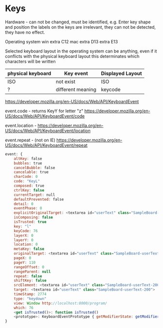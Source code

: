 # Keys

Hardware - can not be changed, must be identified, e.g. Enter key shape and position
  the labels on the keys are irrelevant, they can not be detected, they have no effect.

Operating system
  win
    extra C12
  mac
    extra D13
    extra E13

Selected keyboard layout in the operating system
  can be anything, even if it conflicts with the physical keyboard layout
  this determinates which characters will be written

|physical keyboard   |Key event           |Displayed Layout    |
|--------------------|--------------------|--------------------|
|ISO                 |not exist           |ISO                 |
|?                   |different meaning   |keycode             |

https://developer.mozilla.org/en-US/docs/Web/API/KeyboardEvent

event.code - returns KeyY for letter "z" https://developer.mozilla.org/en-US/docs/Web/API/KeyboardEvent/code

event.location - https://developer.mozilla.org/en-US/docs/Web/API/KeyboardEvent/location

event.repeat - (not on IE) https://developer.mozilla.org/en-US/docs/Web/API/KeyboardEvent/repeat

```js
​event: {
    altKey: false​
    bubbles: true​
    cancelBubble: false​
    cancelable: true​
    charCode: 0​
    code: "KeyL"​
    composed: true​
    ctrlKey: false
    currentTarget: null​
    defaultPrevented: false​
    detail: 0
    eventPhase: 0​
    explicitOriginalTarget: <textarea id="userText" class="SampleBoard-userText-200">
    ​isComposing: false
    ​isTrusted: true
    ​key: "l"
    ​keyCode: 76
    ​layerX: 0
    ​layerY: 0
    ​location: 0
    ​metaKey: false
    ​originalTarget: <textarea id="userText" class="SampleBoard-userText-200">
    ​pageX: 0
    ​pageY: 110
    ​rangeOffset: 0
    ​rangeParent: null
    ​repeat: false
    ​shiftKey: false
    ​srcElement: <textarea id="userText" class="SampleBoard-userText-200">​
    target: <textarea id="userText" class="SampleBoard-userText-200">
    ​timeStamp: 2774
    ​type: "keydown"
    ​view: Window http://localhost:8000/program/
    ​which: 76
    ​<get isTrusted()>: function isTrusted()
    ​<prototype>: KeyboardEventPrototype { getModifierState: getModifierState(), initKeyboardEvent: initKeyboardEvent(), initKeyEvent: initKeyEvent(), … }
}
```
